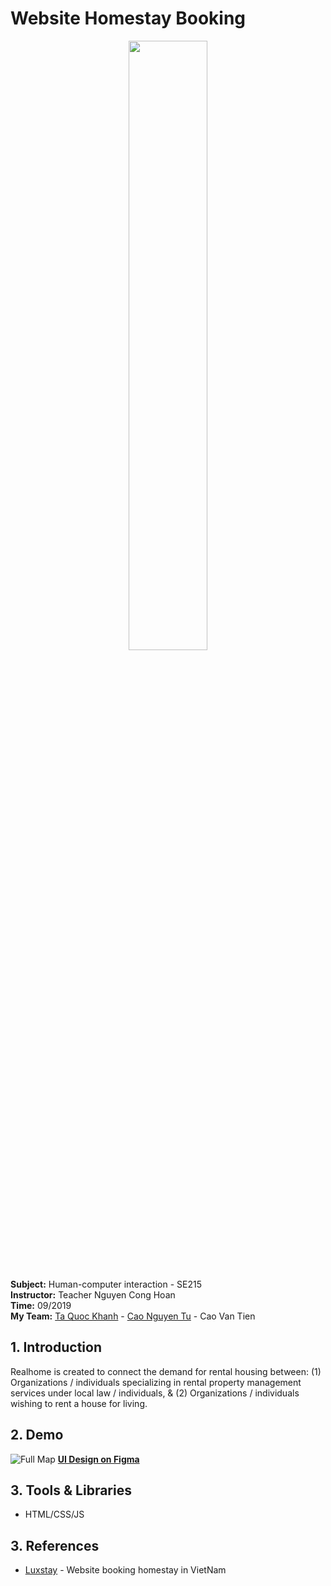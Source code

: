 # Website Homestay Booking

<p align="center">
   <img width="50%" src ="https://github.com/khanhtaquoc98/Website-Homestay-HTML/blob/master/images/home.png" />
</p>

<br> **Subject:** Human-computer interaction - SE215
<br> **Instructor:** Teacher Nguyen Cong Hoan
<br> **Time:** 09/2019
<br> **My Team:** 
[Ta Quoc Khanh](https://github.com/khanhtaquoc98) - [Cao Nguyen Tu](https://github.com/tudautroccuto741) - Cao Van Tien


## 1. Introduction
Realhome is created to connect the demand for rental housing between: (1) Organizations / individuals specializing in rental property management services under local law / individuals, & (2) Organizations / individuals wishing to rent a house for living.


## 2. Demo
![Full Map](https://github.com/khanhtaquoc98/Website-Homestay-HTML/blob/master/images/demo-bg.png?raw=true)
**[UI Design on Figma](https://www.figma.com/file/xnRhTdyCAi7aTqoEKUFGBt/Index?node-id=0%3A1)**


## 3. Tools & Libraries
- HTML/CSS/JS


## 3. References
- [Luxstay](https://www.luxstay.com/) - Website booking homestay in VietNam
